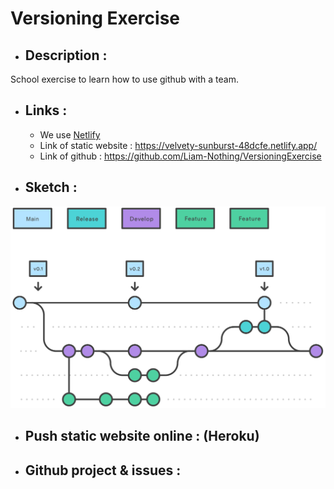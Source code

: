# Versioning Exercise

- ## Description :

School exercise to learn how to use github with a team.

- ## Links :

	- We use [Netlify](https://www.netlify.com/)
	- Link of static website : https://velvety-sunburst-48dcfe.netlify.app/
	- Link of github : https://github.com/Liam-Nothing/VersioningExercise

- ## Sketch :

![release_branches](readme_src/release_branches.svg)

- ## Push static website online : (Heroku)

- ## Github project & issues :
